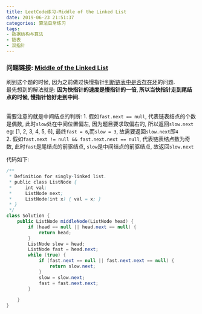 ```yaml
---
title: LeetCode练习-Middle of the Linked List
date: 2019-06-23 21:51:37
categories: 算法日常练习
tags:
- 数据结构与算法
- 链表
- 双指针
---
```

### 问题链接: [Middle of the Linked List](https://leetcode.com/problems/middle-of-the-linked-list/)
刷到这个题的时候, 因为之前做过快慢指针[判断链表中是否存在环](https://blog.lixuemin.com/2019/06/20/LeetCode%E7%BB%83%E4%B9%A0-Linked-List-Cycle/)的问题.<br/>
最先想到的解法就是: 
<b>因为快指针的速度是慢指针的一倍, 所以当快指针走到尾结点的时候, 慢指针恰好走到中间.</b>
<!--more-->
<br>
需要注意的就是中间结点的判断:
1. 假如<code>fast.next == null</code>, 代表链表结点的个数是偶数, 此时<code>slow</code>处在中间位置偏左, 因为题目要求取偏右的, 所以返回<code>slow.next</code>
<br/> eg: [1, 2, 3, 4, 5, 6], 最终<code>fast = 6</code>,而<code>slow = 3</code>, 故需要返回<code>slow.next</code>即<code>4</code>
<br/>
2. 假如<code>fast.next != null && fast.next.next == null</code>, 代表链表结点数为奇数, 此时<code>fast</code>是尾结点的前驱结点, <code>slow</code>是中间结点的前驱结点, 故返回<code>slow.next</code>

代码如下:
```java
/**
 * Definition for singly-linked list.
 * public class ListNode {
 *     int val;
 *     ListNode next;
 *     ListNode(int x) { val = x; }
 * }
 */
class Solution {
    public ListNode middleNode(ListNode head) {
        if (head == null || head.next == null) {
            return head;
        }
        ListNode slow = head;
        ListNode fast = head.next;
        while (true) {
            if (fast.next == null || fast.next.next == null) {
                return slow.next;
            }
            slow = slow.next;
            fast = fast.next.next;
        }
        
    }
}
```